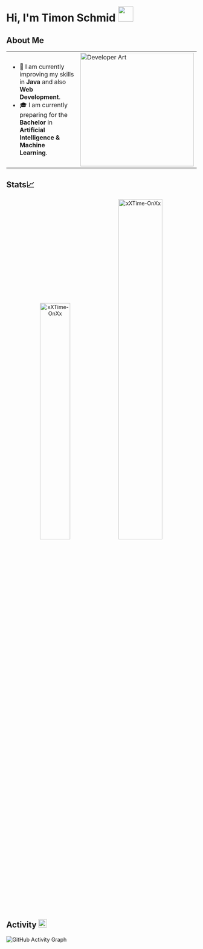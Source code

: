 # Hi, I'm Timon Schmid <img src="https://github.com/TheDudeThatCode/TheDudeThatCode/blob/master/Assets/Developer.gif" width="40px">

## About Me
<table>
  <tr>
    <td valign="center">
      <ul>
        <li>🎯 I am currently improving my skills in <strong>Java</strong> and also <strong>Web Development</strong>.</li>
        <li>🎓 I am currently preparing for the <strong>Bachelor</strong> in <strong>Artificial Intelligence & Machine Learning</strong>.</li>
      </ul>
    </td>
    <td>
      <img src="https://w0.peakpx.com/wallpaper/830/599/HD-wallpaper-world-at-night-2020-shellz-art-badass-black-blue-city-code-cool-cyber-cyberpunk-fiction-game-gamer-geek-glow-hack-hacker-headphones-lights-navy-neon-nerd-new-year-programmer-sci.jpg" width="300" alt="Developer Art"/>
    </td>
  </tr>
</table>

## Stats📈
<p align="center">
  <img width="40%" src="https://github-readme-stats.vercel.app/api/top-langs?username=xXTime-OnXx&show_icons=true&theme=dracula&title_color=ff8000&text_color=ffffff&bg_color=44475A&locale=en&layout=compact&hide_border=true" alt="xXTime-OnXx" /> 
  <img width="48%" src="https://github-readme-stats.vercel.app/api?username=xXTime-OnXx&show_icons=true&theme=dracula&title_color=ff8000&text_color=ffffff&bg_color=44475A&locale=en&hide_border=true" alt="xXTime-OnXx" />
</p>

## Activity <img src="https://github.com/TheDudeThatCode/TheDudeThatCode/blob/master/Assets/Earth.gif" width="22px">
![GitHub Activity Graph](https://activity-graph.herokuapp.com/graph?username=xXTime-OnXx&theme=dracula&hide_border=true)
